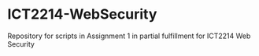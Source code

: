 # ICT2214-WebSecurity
Repository for scripts in Assignment 1 in partial fulfillment for ICT2214 Web Security
